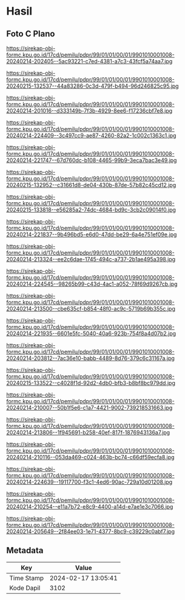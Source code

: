 # Hasil

## Foto C Plano

https://sirekap-obj-formc.kpu.go.id/17cd/pemilu/pdpr/99/01/01/00/01/9901010001008-20240214-202405--5ac93221-c7ed-4381-a7c3-43fcf5a74aa7.jpg

https://sirekap-obj-formc.kpu.go.id/17cd/pemilu/pdpr/99/01/01/00/01/9901010001008-20240215-132537--44a83286-0c3d-479f-b494-96d246825c95.jpg

https://sirekap-obj-formc.kpu.go.id/17cd/pemilu/pdpr/99/01/01/00/01/9901010001008-20240214-201016--d333149b-7f3b-4929-8ee6-f17236cbf7e8.jpg

https://sirekap-obj-formc.kpu.go.id/17cd/pemilu/pdpr/99/01/01/00/01/9901010001008-20240214-224409--3c497cc9-ae87-4260-82a2-1c002c1363c1.jpg

https://sirekap-obj-formc.kpu.go.id/17cd/pemilu/pdpr/99/01/01/00/01/9901010001008-20240214-221747--67d760dc-b108-4465-99b9-3eca7bac3e49.jpg

https://sirekap-obj-formc.kpu.go.id/17cd/pemilu/pdpr/99/01/01/00/01/9901010001008-20240215-132952--c31661d8-de04-430b-87de-57b82c45cd12.jpg

https://sirekap-obj-formc.kpu.go.id/17cd/pemilu/pdpr/99/01/01/00/01/9901010001008-20240215-133818--e56285a2-74dc-4684-bd9c-3cb2c09014f0.jpg

https://sirekap-obj-formc.kpu.go.id/17cd/pemilu/pdpr/99/01/01/00/01/9901010001008-20240214-221837--9b496bd5-e6d0-47dd-be29-6a4e751ef09e.jpg

https://sirekap-obj-formc.kpu.go.id/17cd/pemilu/pdpr/99/01/01/00/01/9901010001008-20240214-213324--ee2c6dae-1745-494c-a737-2b1ae495a398.jpg

https://sirekap-obj-formc.kpu.go.id/17cd/pemilu/pdpr/99/01/01/00/01/9901010001008-20240214-224545--98265b99-c43d-4ac1-a052-78f69d9267cb.jpg

https://sirekap-obj-formc.kpu.go.id/17cd/pemilu/pdpr/99/01/01/00/01/9901010001008-20240214-213500--cbe635cf-b854-48f0-ac9c-5719b69b355c.jpg

https://sirekap-obj-formc.kpu.go.id/17cd/pemilu/pdpr/99/01/01/00/01/9901010001008-20240214-221935--6601e5fc-5040-40a6-923b-754f8a4d07b2.jpg

https://sirekap-obj-formc.kpu.go.id/17cd/pemilu/pdpr/99/01/01/00/01/9901010001008-20240214-203812--7ac36e10-babb-4489-8d76-379c6c31167a.jpg

https://sirekap-obj-formc.kpu.go.id/17cd/pemilu/pdpr/99/01/01/00/01/9901010001008-20240215-133522--c4028f1d-92d2-4db0-bfb3-b8bf8bc979dd.jpg

https://sirekap-obj-formc.kpu.go.id/17cd/pemilu/pdpr/99/01/01/00/01/9901010001008-20240214-210007--50b1f5e6-c1a7-4421-9002-739218531663.jpg

https://sirekap-obj-formc.kpu.go.id/17cd/pemilu/pdpr/99/01/01/00/01/9901010001008-20240214-213806--1f945691-b258-40ef-817f-1876943136a7.jpg

https://sirekap-obj-formc.kpu.go.id/17cd/pemilu/pdpr/99/01/01/00/01/9901010001008-20240214-210116--053da469-c024-463b-bc74-c66df59ecfa8.jpg

https://sirekap-obj-formc.kpu.go.id/17cd/pemilu/pdpr/99/01/01/00/01/9901010001008-20240214-224639--19117700-f3c1-4ed6-90ac-729a10d01208.jpg

https://sirekap-obj-formc.kpu.go.id/17cd/pemilu/pdpr/99/01/01/00/01/9901010001008-20240214-210254--e11a7b72-e8c9-4400-a14d-e7ae1e3c7066.jpg

https://sirekap-obj-formc.kpu.go.id/17cd/pemilu/pdpr/99/01/01/00/01/9901010001008-20240214-205649--2f84ee03-1e71-4377-8bc9-c39229c0abf7.jpg


## Metadata

| Key        | Value               |
| ---------- | ------------------- |
| Time Stamp | 2024-02-17 13:05:41 |
| Kode Dapil | 3102                |



